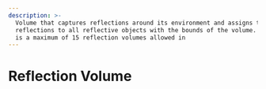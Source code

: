 ```yaml
---
description: >-
  Volume that captures reflections around its environment and assigns those
  reflections to all reflective objects with the bounds of the volume. **There
  is a maximum of 15 reflection volumes allowed in
---
```


# Reflection Volume

